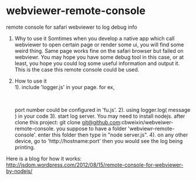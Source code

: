 webviewer-remote-console
========================

remote console for safari webviewer to log debug info

1. Why to use it
Somtimes when you develop a native app which call webviewer to open certain page or render some ui, you will find some weird thing. Same page works fine on the safari browser but failed on webviewr. You may hope you have some debug tool in this case, or at least, you hope you could log some useful information and output it. This is the case this remote console could be used. 

2. How to use it<br/>
	1). include 'logger.js' in your page. for ex,<br/>
	<SCRIPT TYPE="text/javascript" LANGUAGE="JavaScript" SRC="http://hostname:port/logger.js"></SCRIPT><br/>
	port number could be configured in 'fu.js'.
	2). using logger.log( message ) in your code
	3). start log server.
	You may need to install nodejs. after clone this project:
	git clone git@github.com:cbweixin/webveiwer-remote-console. you suppose to have a folder 'webviewr-remote-console'. enter this folder then type in "node server.js". 
	4). on any other device, go to 'http://hostname:port' then you would see the log being printing. 


Here is a blog for how it works:
http://jsdom.wordpress.com/2012/08/15/remote-console-for-webviewer-by-nodejs/


	
